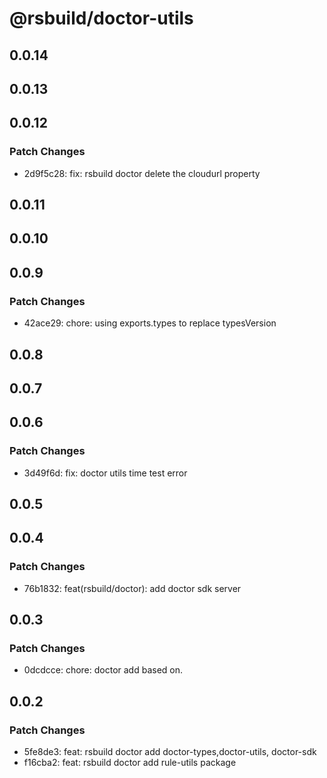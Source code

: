 # @rsbuild/doctor-utils

## 0.0.14

## 0.0.13

## 0.0.12

### Patch Changes

- 2d9f5c28: fix: rsbuild doctor delete the cloudurl property

## 0.0.11

## 0.0.10

## 0.0.9

### Patch Changes

- 42ace29: chore: using exports.types to replace typesVersion

## 0.0.8

## 0.0.7

## 0.0.6

### Patch Changes

- 3d49f6d: fix: doctor utils time test error

## 0.0.5

## 0.0.4

### Patch Changes

- 76b1832: feat(rsbuild/doctor): add doctor sdk server

## 0.0.3

### Patch Changes

- 0dcdcce: chore: doctor add based on.

## 0.0.2

### Patch Changes

- 5fe8de3: feat: rsbuild doctor add doctor-types,doctor-utils, doctor-sdk
- f16cba2: feat: rsbuild doctor add rule-utils package

